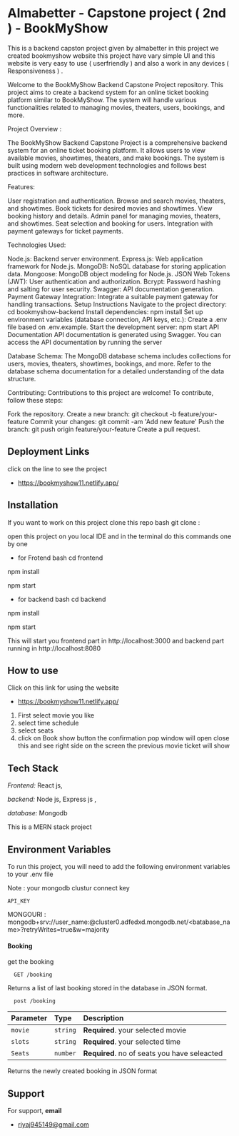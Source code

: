 # Almabetter - Capstone project ( 2nd ) - BookMyShow

This is a backend capston project given by almabetter in this project we created bookmyshow website this project have vary simple UI and this website is very easy to use ( userfriendly )  and also a work in any devices ( Responsiveness ) .



Welcome to the BookMyShow Backend Capstone Project repository. This project aims to create a backend system for an online ticket booking platform similar to BookMyShow. The system will handle various functionalities related to managing movies, theaters, users, bookings, and more.


Project Overview :

The BookMyShow Backend Capstone Project is a comprehensive backend system for an online ticket booking platform. It allows users to view available movies, showtimes, theaters, and make bookings. The system is built using modern web development technologies and follows best practices in software architecture.

Features:

User registration and authentication.
Browse and search movies, theaters, and showtimes.
Book tickets for desired movies and showtimes.
View booking history and details.
Admin panel for managing movies, theaters, and showtimes.
Seat selection and booking for users.
Integration with payment gateways for ticket payments.

Technologies Used:

Node.js: Backend server environment.
Express.js: Web application framework for Node.js.
MongoDB: NoSQL database for storing application data.
Mongoose: MongoDB object modeling for Node.js.
JSON Web Tokens (JWT): User authentication and authorization.
Bcrypt: Password hashing and salting for user security.
Swagger: API documentation generation.
Payment Gateway Integration: Integrate a suitable payment gateway for handling transactions.
Setup Instructions
Navigate to the project directory: cd bookmyshow-backend
Install dependencies: npm install
Set up environment variables (database connection, API keys, etc.): Create a .env file based on .env.example.
Start the development server: npm start
API Documentation
API documentation is generated using Swagger. You can access the API documentation by running the server

Database Schema:
The MongoDB database schema includes collections for users, movies, theaters, showtimes, bookings, and more. Refer to the database schema documentation for a detailed understanding of the data structure.

Contributing:
Contributions to this project are welcome! To contribute, follow these steps:

Fork the repository.
Create a new branch: git checkout -b feature/your-feature
Commit your changes: git commit -am 'Add new feature'
Push the branch: git push origin feature/your-feature
Create a pull request.
 


## Deployment Links

click on the line to see the project 

 - https://bookmyshow11.netlify.app/

## Installation

If you want to work on this project clone this repo 
bash
 git clone : 


open this project on you local IDE  and in the terminal do this commands one by one 
 - for Frotend
bash
cd frontend

npm install

npm start

 - for backend 
 bash
cd backend

npm install

npm start 
 
 This will start you frontend part in http://localhost:3000 and backend part running in http://localhost:8080 

    
## How to use
 
Click on this link for using the website
 - https://bookmyshow11.netlify.app/
 1) First select movie you like 
 2) select time schedule 
 3) select seats
 4) click on Book show button the confirmation pop window will open close this and see right side on the screen the previous movie ticket will show 
 


## Tech Stack

*Frontend:* React js, 

*backend:* Node js, Express js , 

*database:* Mongodb

This is a MERN stack project  


## Environment Variables

To run this project, you will need to add the following environment variables to your .env file

Note : your mongodb clustur connect key 

`API_KEY`

 MONGOURI : mongodb+srv://user_name:<password>@cluster0.adfedxd.mongodb.net/<batabase_name>?retryWrites=true&w=majority



#### Booking
get  the booking

```http
  GET /booking
```
Returns a list of last booking stored in the database in JSON format.

```http
  post /booking
```

| Parameter | Type     | Description                |
| :-------- | :------- | :------------------------- |
| `movie` | `string` | **Required**. your selected movie |
| `slots ` | `string` | **Required**. your selected time|
| `Seats ` | `number` | **Required**. no of seats you have seleacted|

Returns the newly created booking in JSON format


## Support

For support, **email**
- riyaj945149@gmail.com

